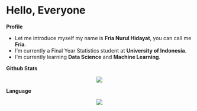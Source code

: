 # Hello, Everyone

**Profile**
- Let me introduce myself my name is **Fria Nurul Hidayat**, you can call me **Fria**.
- I’m currently a Final Year Statistics student at **University of Indonesia**.
- I’m currently learning **Data Science** and **Machine Learning**.

**Github Stats**
<p align=center>
<img src="https://github-readme-stats.vercel.app/api?username=frianlh&show_icons=true&theme=blueberry&border_radius=10" align=center>
</p>

**Language**
<p align=center>
<img src="https://github-readme-stats.vercel.app/api/top-langs/?username=frianlh&layout=compact&theme=blueberry&border_radius=10" align=center>
</p>
